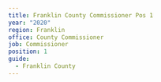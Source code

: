 ```yaml
---
title: Franklin County Commissioner Pos 1
year: "2020"
region: Franklin
office: County Commissioner
job: Commissioner
position: 1
guide:
  - Franklin County
---
```

